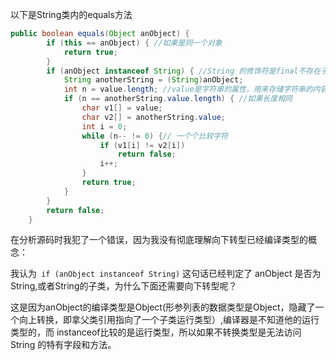 以下是String类内的equals方法

```java
public boolean equals(Object anObject) {
        if (this == anObject) { //如果是同一个对象
            return true;
        }
        if (anObject instanceof String) { //String 的修饰符是final不存在子类
            String anotherString = (String)anObject;
            int n = value.length; //value是字符串的属性，用来存储字符串的内容（是个数组）
            if (n == anotherString.value.length) { //如果长度相同
                char v1[] = value;
                char v2[] = anotherString.value;
                int i = 0;
                while (n-- != 0) {// 一个个比较字符
                    if (v1[i] != v2[i]) 
                        return false;
                    i++;
                }
                return true;
            }
        }
        return false;
    }
```

在分析源码时我犯了一个错误，因为我没有彻底理解向下转型已经编译类型的概念：

我认为``` if (anObject instanceof String)``` 这句话已经判定了 anObject 是否为String,或者String的子类，为什么下面还需要向下转型呢？

这是因为anObject的编译类型是Object(形参列表的数据类型是Object，隐藏了一个向上转换，即拿父类引用指向了一个子类运行类型）,编译器是不知道他的运行类型的，而 instanceof比较的是运行类型，所以如果不转换类型是无法访问String 的特有字段和方法。
